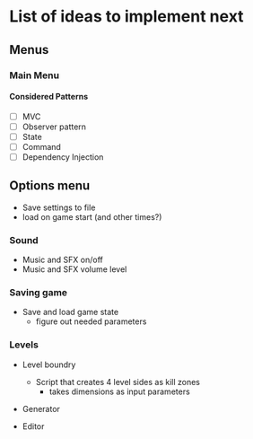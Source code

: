 # List of ideas to implement next

## Menus

### Main Menu

#### Considered Patterns

- [ ] MVC
- [ ] Observer pattern
- [ ] State
- [ ] Command
- [ ] Dependency Injection

## Options menu

- Save settings to file
- load on game start (and other times?)

### Sound

- Music and SFX on/off
- Music and SFX volume level

### Saving game

- Save and load game state
  - figure out needed parameters

### Levels

- Level boundry

  - Script that creates 4 level sides as kill zones
    - takes dimensions as input parameters
- Generator
- Editor
